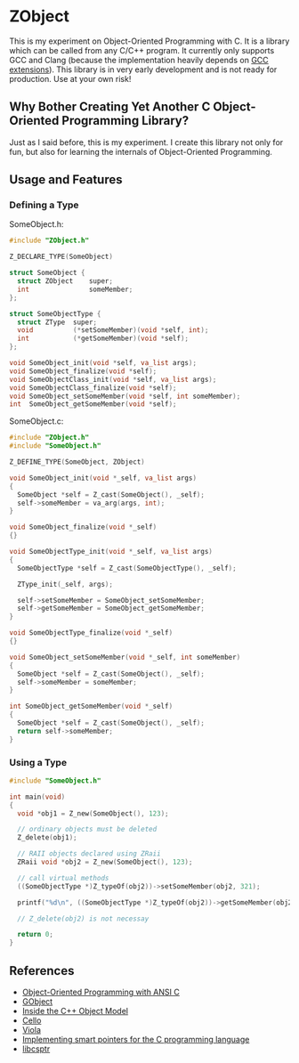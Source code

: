 # ZObject
This is my experiment on Object-Oriented Programming with C. It is a library
which can be called from any C/C++ program. It currently only supports GCC and
Clang (because the implementation heavily depends on [GCC extensions](https://gcc.gnu.org/onlinedocs/gcc-6.1.0/gcc/Common-Variable-Attributes.html)).
This library is in very early development and is not ready for production. Use
at your own risk!

## Why Bother Creating Yet Another C Object-Oriented Programming Library?
Just as I said before, this is my experiment. I create this library not only for
fun, but also for learning the internals of Object-Oriented Programming.

## Usage and Features

### Defining a Type
SomeObject.h:
```c
#include "ZObject.h"

Z_DECLARE_TYPE(SomeObject)

struct SomeObject {
  struct ZObject    super;
  int               someMember;
};

struct SomeObjectType {
  struct ZType  super;
  void          (*setSomeMember)(void *self, int);
  int           (*getSomeMember)(void *self);
};

void SomeObject_init(void *self, va_list args);
void SomeObject_finalize(void *self);
void SomeObjectClass_init(void *self, va_list args);
void SomeObjectClass_finalize(void *self);
void SomeObject_setSomeMember(void *self, int someMember);
int  SomeObject_getSomeMember(void *self);
```

SomeObject.c:
```c
#include "ZObject.h"
#include "SomeObject.h"

Z_DEFINE_TYPE(SomeObject, ZObject)

void SomeObject_init(void *_self, va_list args)
{
  SomeObject *self = Z_cast(SomeObject(), _self);
  self->someMember = va_arg(args, int);
}

void SomeObject_finalize(void *_self)
{}

void SomeObjectType_init(void *_self, va_list args)
{
  SomeObjectType *self = Z_cast(SomeObjectType(), _self);

  ZType_init(_self, args);

  self->setSomeMember = SomeObject_setSomeMember;
  self->getSomeMember = SomeObject_getSomeMember;
}

void SomeObjectType_finalize(void *_self)
{}

void SomeObject_setSomeMember(void *_self, int someMember)
{
  SomeObject *self = Z_cast(SomeObject(), _self);
  self->someMember = someMember;
}

int SomeObject_getSomeMember(void *_self)
{
  SomeObject *self = Z_cast(SomeObject(), _self);
  return self->someMember;
}
```

### Using a Type
```c
#include "SomeObject.h"

int main(void)
{
  void *obj1 = Z_new(SomeObject(), 123);

  // ordinary objects must be deleted
  Z_delete(obj1);

  // RAII objects declared using ZRaii
  ZRaii void *obj2 = Z_new(SomeObject(), 123);

  // call virtual methods
  ((SomeObjectType *)Z_typeOf(obj2))->setSomeMember(obj2, 321);

  printf("%d\n", ((SomeObjectType *)Z_typeOf(obj2))->getSomeMember(obj2));

  // Z_delete(obj2) is not necessay

  return 0;
}
```

## References
- [Object-Oriented Programming with ANSI C](https://www.cs.rit.edu/~ats/books/ooc.pdf)
- [GObject](https://developer.gnome.org/gobject/stable/)
- [Inside the C++ Object Model](https://www.amazon.com/Inside-Object-Model-Stanley-Lippman/dp/0201834545)
- [Cello](http://libcello.org/)
- [Viola](https://github.com/eatonphil/Viola)
- [Implementing smart pointers for the C programming language](https://snai.pe/c/c-smart-pointers/)
- [libcsptr](https://github.com/Snaipe/libcsptr)
